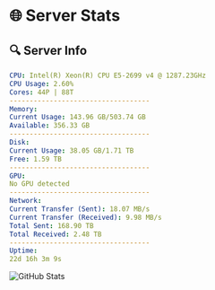 # 🌐 Server Stats
## 🔍 Server Info
```yaml
CPU: Intel(R) Xeon(R) CPU E5-2699 v4 @ 1287.23GHz
CPU Usage: 2.60%
Cores: 44P | 88T
-----------------------------------
Memory:
Current Usage: 143.96 GB/503.74 GB
Available: 356.33 GB
-----------------------------------
Disk:
Current Usage: 38.05 GB/1.71 TB
Free: 1.59 TB
-----------------------------------
GPU:
No GPU detected
-----------------------------------
Network:
Current Transfer (Sent): 18.07 MB/s
Current Transfer (Received): 9.98 MB/s
Total Sent: 168.90 TB
Total Received: 2.48 TB
-----------------------------------
Uptime:
22d 16h 3m 9s
```
![GitHub Stats](https://img.shields.io/badge/Updated-2025-03-02_14:46:27-blue)